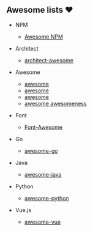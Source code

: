## Awesome lists :heart:

* NPM
  - [Awesome NPM](https://github.com/pro-js/awesome/blob/master/doc/%20awesome-npm.md)

* Architect  
  - [architect-awesome](https://github.com/xingshaocheng/architect-awesome)
  
* Awesome
  - [awesome](https://github.com/sindresorhus/awesome)
  - [awesome](https://github.com/Awesome-Windows/Awesome)
  - [awesome](https://github.com/awesomeWM/awesome) 
  - [awesome awesomeness](https://github.com/bayandin/awesome-awesomeness)
  
* Font
  - [Font-Awesome](https://github.com/FortAwesome/Font-Awesome)

* Go
  - [awesome-go](https://github.com/avelino/awesome-go)

* Java
  - [awesome-java](https://github.com/akullpp/awesome-java)
  
* Python  
  - [awesome-python](https://github.com/vinta/awesome-python)
  
* Vue.js
  - [awesome-vue](https://github.com/vuejs/awesome-vue)
  
  

  
  
  
  
  
  
  
  
  
  
  
  
  
  
  
  
  
  
